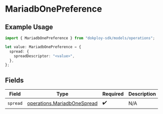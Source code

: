 # MariadbOnePreference

## Example Usage

```typescript
import { MariadbOnePreference } from "dokploy-sdk/models/operations";

let value: MariadbOnePreference = {
  spread: {
    spreadDescriptor: "<value>",
  },
};
```

## Fields

| Field                                                                      | Type                                                                       | Required                                                                   | Description                                                                |
| -------------------------------------------------------------------------- | -------------------------------------------------------------------------- | -------------------------------------------------------------------------- | -------------------------------------------------------------------------- |
| `spread`                                                                   | [operations.MariadbOneSpread](../../models/operations/mariadbonespread.md) | :heavy_check_mark:                                                         | N/A                                                                        |
